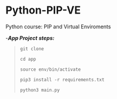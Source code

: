 # Python-PIP-VE
Python course: PIP and Virtual Enviroments 

-***App Project***
***steps:***

> ```
> git clone
> 
> cd app
> 
> source env/bin/activate
> 
> pip3 install -r requirements.txt
> 
> python3 main.py
> ```
